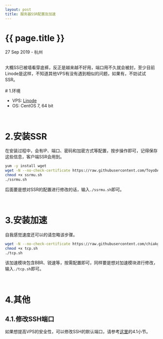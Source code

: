 ```yaml
---
layout: post
title: 服务器SSR配置及加速
---
```


{{ page.title }}
================

<p class="meta">27 Sep 2019 - 杭州</p>

<br> 
大概SS已被墙看穿底裤，反正是越来越不好用，端口用不久就会被封，至少目前Linode是这样，不知道其他VPS有没有遇到相似的问题，如果有，不妨试试SSR。
<br><br>
# 1.环境

* VPS:  [Linode](https://manager.linode.com/)
* OS:   CentOS 7, 64 bit

<br>

# 2.安装SSR

在安装过程中，会有IP、端口、密码和加密方式等配置，按步操作即可，记得保存这些信息，客户端SSR会用到。

```bash
yum -y install wget
wget -N --no-check-certificate https://raw.githubusercontent.com/ToyoDAdoubi/doubi/master/ssrmu.sh
chmod +x ssrmu.sh
./ssrmu.sh
```

后面要是想对SSR的配置进行修改的话，输入`./ssrmu.sh`即可。

<br>

# 3.安装加速

自我感觉速度还可以的请忽略该步骤。

```bash
wget -N --no-check-certificate https://raw.githubusercontent.com/chiakge/Linux-NetSpeed/master/tcp.sh
chmod +x tcp.sh
./tcp.sh
```

该加速模块包含BBR、锐速等，按需配置即可，同样要是想对加速模块进行修改，输入`./tcp.sh`即可。

<br>


# 4.其他
  

## 4.1.修改SSH端口  

如果想提高VPS的安全性，可以修改SSH的默认端口，请参考[这里](https://doycode.github.io/posts/develop/2019/09/23/%E6%9C%8D%E5%8A%A1%E5%99%A8SS%E9%85%8D%E7%BD%AE%E5%8F%8ABBR%E5%8A%A0%E9%80%9F.html)的4.1小节。

<br>
